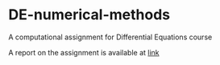 # DE-numerical-methods
A computational assignment for Differential Equations course

A report on the assignment is available at [link](./Report/Differential_equations_Computational_Assignment_Report.pdf)